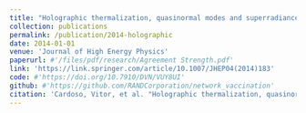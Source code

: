 ```yaml
---
title: "Holographic thermalization, quasinormal modes and superradiance in Kerr-AdS"
collection: publications
permalink: /publication/2014-holographic
date: 2014-01-01
venue: 'Journal of High Energy Physics'
paperurl: #'/files/pdf/research/Agreement Strength.pdf'
link: 'https://link.springer.com/article/10.1007/JHEP04(2014)183'
code: #'https://doi.org/10.7910/DVN/VUY8UI'
github: #'https://github.com/RANDCorporation/network_vaccination'
citation: 'Cardoso, Vitor, et al. "Holographic thermalization, quasinormal modes and superradiance in Kerr-AdS." Journal of High Energy Physics 2014.4 (2014): 1-72.'
---
```

